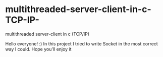 # multithreaded-server-client-in-c-TCP-IP-
multithreaded server-client in c (TCP/IP)

Hello everyone! :)
In this project I tried to write Socket in the most correct way I could. Hope you'll enjoy it
